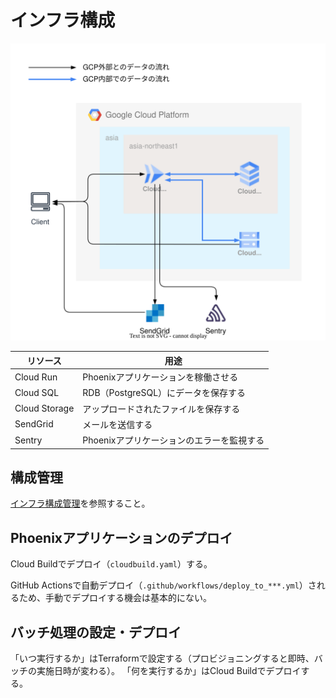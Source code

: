 # インフラ構成

![インフラ構成図](./images/infrastructure.drawio.svg)

| リソース | 用途 |
| --- | --- |
| Cloud Run | Phoenixアプリケーションを稼働させる |
| Cloud SQL | RDB（PostgreSQL）にデータを保存する |
| Cloud Storage | アップロードされたファイルを保存する |
| SendGrid | メールを送信する |
| Sentry | Phoenixアプリケーションのエラーを監視する |

## 構成管理

[インフラ構成管理](../terraform/README.md)を参照すること。

## Phoenixアプリケーションのデプロイ

Cloud Buildでデプロイ（`cloudbuild.yaml`）する。

GitHub Actionsで自動デプロイ（`.github/workflows/deploy_to_***.yml`）されるため、手動でデプロイする機会は基本的にない。

## バッチ処理の設定・デプロイ

「いつ実行するか」はTerraformで設定する（プロビジョニングすると即時、バッチの実施日時が変わる）。
「何を実行するか」はCloud Buildでデプロイする。
